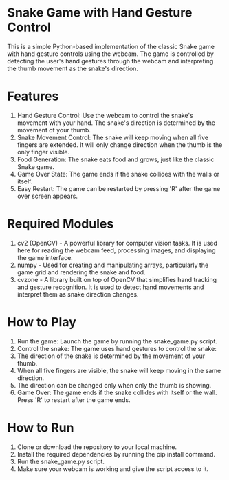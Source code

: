 # Snake Game with Hand Gesture Control
This is a simple Python-based implementation of the classic Snake game with hand gesture controls using the webcam. The game is controlled by detecting the user's hand gestures through the webcam and interpreting the thumb movement as the snake's direction.

# Features
1. Hand Gesture Control: Use the webcam to control the snake's movement with your hand. The snake's direction is determined by the movement of your thumb.
2. Snake Movement Control: The snake will keep moving when all five fingers are extended. It will only change direction when the thumb is the only finger visible.
3. Food Generation: The snake eats food and grows, just like the classic Snake game.
4. Game Over State: The game ends if the snake collides with the walls or itself.
5. Easy Restart: The game can be restarted by pressing 'R' after the game over screen appears.

# Required Modules
1. cv2 (OpenCV) - A powerful library for computer vision tasks. It is used here for reading the webcam feed, processing images, and displaying the game interface.
2. numpy - Used for creating and manipulating arrays, particularly the game grid and rendering the snake and food.
3. cvzone - A library built on top of OpenCV that simplifies hand tracking and gesture recognition. It is used to detect hand movements and interpret them as snake direction changes.

# How to Play
1. Run the game: Launch the game by running the snake_game.py script.
2. Control the snake: The game uses hand gestures to control the snake:
3. The direction of the snake is determined by the movement of your thumb.
4. When all five fingers are visible, the snake will keep moving in the same direction.
5. The direction can be changed only when only the thumb is showing.
6. Game Over: The game ends if the snake collides with itself or the wall. Press 'R' to restart after the game ends.

# How to Run
1. Clone or download the repository to your local machine.
2. Install the required dependencies by running the pip install command.
3. Run the snake_game.py script.
4. Make sure your webcam is working and give the script access to it.
